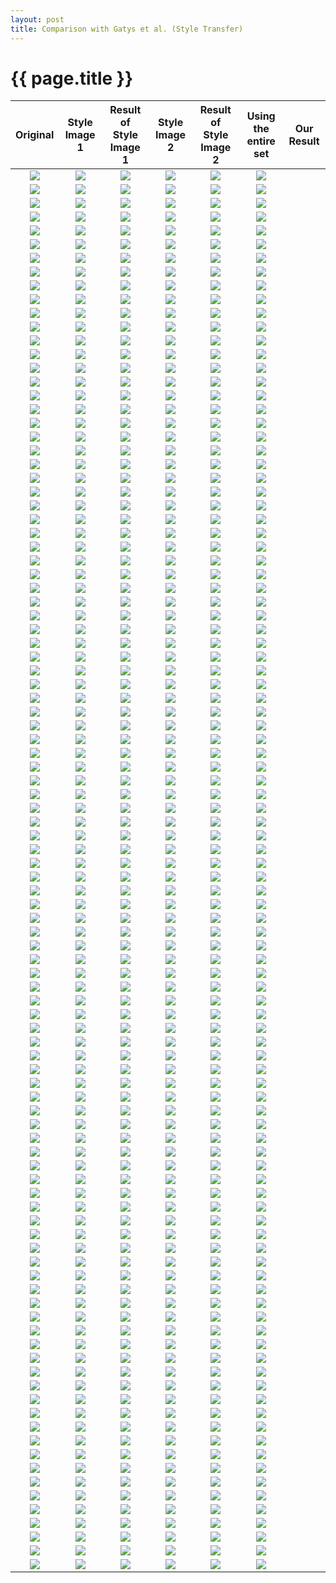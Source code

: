 ```yaml
---
layout: post
title: Comparison with Gatys et al. (Style Transfer)
---
```

{{ page.title }}
================

| Original | Style Image 1 | Result of Style Image 1 | Style Image 2 | Result of Style Image 2 | Using the entire set | Our Result |
|:---:|:---------:|:----------:|:----------:|:----------:|:----------:|:----------:|
| ![]({{site.baseurl}}/images/gatys-comparison/resized/3_content.png) | ![]({{site.baseurl}}/images/gatys-comparison/resized/3_style_vangogh_0.png) | ![]({{site.baseurl}}/images/gatys-comparison/resized/3_result_vangogh_0.png) |![]({{site.baseurl}}/images/gatys-comparison/resized/3_style_vangogh_1.png) | ![]({{site.baseurl}}/images/gatys-comparison/resized/3_result_vangogh_1.png) | ![]({{site.baseurl}}/images/gatys-comparison/resized/3_result_vangogh_total.png) |
| ![]({{site.baseurl}}/images/gatys-comparison/resized/3_content.png) | ![]({{site.baseurl}}/images/gatys-comparison/resized/3_style_ukiyoe_0.png) | ![]({{site.baseurl}}/images/gatys-comparison/resized/3_result_ukiyoe_0.png) |![]({{site.baseurl}}/images/gatys-comparison/resized/3_style_ukiyoe_1.png) | ![]({{site.baseurl}}/images/gatys-comparison/resized/3_result_ukiyoe_1.png) | ![]({{site.baseurl}}/images/gatys-comparison/resized/3_result_ukiyoe_total.png) |
| ![]({{site.baseurl}}/images/gatys-comparison/resized/6_content.png) | ![]({{site.baseurl}}/images/gatys-comparison/resized/6_style_vangogh_0.png) | ![]({{site.baseurl}}/images/gatys-comparison/resized/6_result_vangogh_0.png) |![]({{site.baseurl}}/images/gatys-comparison/resized/6_style_vangogh_1.png) | ![]({{site.baseurl}}/images/gatys-comparison/resized/6_result_vangogh_1.png) | ![]({{site.baseurl}}/images/gatys-comparison/resized/6_result_vangogh_total.png) |
| ![]({{site.baseurl}}/images/gatys-comparison/resized/6_content.png) | ![]({{site.baseurl}}/images/gatys-comparison/resized/6_style_ukiyoe_0.png) | ![]({{site.baseurl}}/images/gatys-comparison/resized/6_result_ukiyoe_0.png) |![]({{site.baseurl}}/images/gatys-comparison/resized/6_style_ukiyoe_1.png) | ![]({{site.baseurl}}/images/gatys-comparison/resized/6_result_ukiyoe_1.png) | ![]({{site.baseurl}}/images/gatys-comparison/resized/6_result_ukiyoe_total.png) |
| ![]({{site.baseurl}}/images/gatys-comparison/resized/7_content.png) | ![]({{site.baseurl}}/images/gatys-comparison/resized/7_style_vangogh_0.png) | ![]({{site.baseurl}}/images/gatys-comparison/resized/7_result_vangogh_0.png) |![]({{site.baseurl}}/images/gatys-comparison/resized/7_style_vangogh_1.png) | ![]({{site.baseurl}}/images/gatys-comparison/resized/7_result_vangogh_1.png) | ![]({{site.baseurl}}/images/gatys-comparison/resized/7_result_vangogh_total.png) |
| ![]({{site.baseurl}}/images/gatys-comparison/resized/7_content.png) | ![]({{site.baseurl}}/images/gatys-comparison/resized/7_style_ukiyoe_0.png) | ![]({{site.baseurl}}/images/gatys-comparison/resized/7_result_ukiyoe_0.png) |![]({{site.baseurl}}/images/gatys-comparison/resized/7_style_ukiyoe_1.png) | ![]({{site.baseurl}}/images/gatys-comparison/resized/7_result_ukiyoe_1.png) | ![]({{site.baseurl}}/images/gatys-comparison/resized/7_result_ukiyoe_total.png) |
| ![]({{site.baseurl}}/images/gatys-comparison/resized/11_content.png) | ![]({{site.baseurl}}/images/gatys-comparison/resized/11_style_vangogh_0.png) | ![]({{site.baseurl}}/images/gatys-comparison/resized/11_result_vangogh_0.png) |![]({{site.baseurl}}/images/gatys-comparison/resized/11_style_vangogh_1.png) | ![]({{site.baseurl}}/images/gatys-comparison/resized/11_result_vangogh_1.png) | ![]({{site.baseurl}}/images/gatys-comparison/resized/11_result_vangogh_total.png) |
| ![]({{site.baseurl}}/images/gatys-comparison/resized/11_content.png) | ![]({{site.baseurl}}/images/gatys-comparison/resized/11_style_ukiyoe_0.png) | ![]({{site.baseurl}}/images/gatys-comparison/resized/11_result_ukiyoe_0.png) |![]({{site.baseurl}}/images/gatys-comparison/resized/11_style_ukiyoe_1.png) | ![]({{site.baseurl}}/images/gatys-comparison/resized/11_result_ukiyoe_1.png) | ![]({{site.baseurl}}/images/gatys-comparison/resized/11_result_ukiyoe_total.png) |
| ![]({{site.baseurl}}/images/gatys-comparison/resized/17_content.png) | ![]({{site.baseurl}}/images/gatys-comparison/resized/17_style_vangogh_0.png) | ![]({{site.baseurl}}/images/gatys-comparison/resized/17_result_vangogh_0.png) |![]({{site.baseurl}}/images/gatys-comparison/resized/17_style_vangogh_1.png) | ![]({{site.baseurl}}/images/gatys-comparison/resized/17_result_vangogh_1.png) | ![]({{site.baseurl}}/images/gatys-comparison/resized/17_result_vangogh_total.png) |
| ![]({{site.baseurl}}/images/gatys-comparison/resized/17_content.png) | ![]({{site.baseurl}}/images/gatys-comparison/resized/17_style_ukiyoe_0.png) | ![]({{site.baseurl}}/images/gatys-comparison/resized/17_result_ukiyoe_0.png) |![]({{site.baseurl}}/images/gatys-comparison/resized/17_style_ukiyoe_1.png) | ![]({{site.baseurl}}/images/gatys-comparison/resized/17_result_ukiyoe_1.png) | ![]({{site.baseurl}}/images/gatys-comparison/resized/17_result_ukiyoe_total.png) |
| ![]({{site.baseurl}}/images/gatys-comparison/resized/18_content.png) | ![]({{site.baseurl}}/images/gatys-comparison/resized/18_style_vangogh_0.png) | ![]({{site.baseurl}}/images/gatys-comparison/resized/18_result_vangogh_0.png) |![]({{site.baseurl}}/images/gatys-comparison/resized/18_style_vangogh_1.png) | ![]({{site.baseurl}}/images/gatys-comparison/resized/18_result_vangogh_1.png) | ![]({{site.baseurl}}/images/gatys-comparison/resized/18_result_vangogh_total.png) |
| ![]({{site.baseurl}}/images/gatys-comparison/resized/18_content.png) | ![]({{site.baseurl}}/images/gatys-comparison/resized/18_style_ukiyoe_0.png) | ![]({{site.baseurl}}/images/gatys-comparison/resized/18_result_ukiyoe_0.png) |![]({{site.baseurl}}/images/gatys-comparison/resized/18_style_ukiyoe_1.png) | ![]({{site.baseurl}}/images/gatys-comparison/resized/18_result_ukiyoe_1.png) | ![]({{site.baseurl}}/images/gatys-comparison/resized/18_result_ukiyoe_total.png) |
| ![]({{site.baseurl}}/images/gatys-comparison/resized/33_content.png) | ![]({{site.baseurl}}/images/gatys-comparison/resized/33_style_vangogh_0.png) | ![]({{site.baseurl}}/images/gatys-comparison/resized/33_result_vangogh_0.png) |![]({{site.baseurl}}/images/gatys-comparison/resized/33_style_vangogh_1.png) | ![]({{site.baseurl}}/images/gatys-comparison/resized/33_result_vangogh_1.png) | ![]({{site.baseurl}}/images/gatys-comparison/resized/33_result_vangogh_total.png) |
| ![]({{site.baseurl}}/images/gatys-comparison/resized/33_content.png) | ![]({{site.baseurl}}/images/gatys-comparison/resized/33_style_ukiyoe_0.png) | ![]({{site.baseurl}}/images/gatys-comparison/resized/33_result_ukiyoe_0.png) |![]({{site.baseurl}}/images/gatys-comparison/resized/33_style_ukiyoe_1.png) | ![]({{site.baseurl}}/images/gatys-comparison/resized/33_result_ukiyoe_1.png) | ![]({{site.baseurl}}/images/gatys-comparison/resized/33_result_ukiyoe_total.png) |
| ![]({{site.baseurl}}/images/gatys-comparison/resized/39_content.png) | ![]({{site.baseurl}}/images/gatys-comparison/resized/39_style_vangogh_0.png) | ![]({{site.baseurl}}/images/gatys-comparison/resized/39_result_vangogh_0.png) |![]({{site.baseurl}}/images/gatys-comparison/resized/39_style_vangogh_1.png) | ![]({{site.baseurl}}/images/gatys-comparison/resized/39_result_vangogh_1.png) | ![]({{site.baseurl}}/images/gatys-comparison/resized/39_result_vangogh_total.png) |
| ![]({{site.baseurl}}/images/gatys-comparison/resized/39_content.png) | ![]({{site.baseurl}}/images/gatys-comparison/resized/39_style_ukiyoe_0.png) | ![]({{site.baseurl}}/images/gatys-comparison/resized/39_result_ukiyoe_0.png) |![]({{site.baseurl}}/images/gatys-comparison/resized/39_style_ukiyoe_1.png) | ![]({{site.baseurl}}/images/gatys-comparison/resized/39_result_ukiyoe_1.png) | ![]({{site.baseurl}}/images/gatys-comparison/resized/39_result_ukiyoe_total.png) |
| ![]({{site.baseurl}}/images/gatys-comparison/resized/44_content.png) | ![]({{site.baseurl}}/images/gatys-comparison/resized/44_style_vangogh_0.png) | ![]({{site.baseurl}}/images/gatys-comparison/resized/44_result_vangogh_0.png) |![]({{site.baseurl}}/images/gatys-comparison/resized/44_style_vangogh_1.png) | ![]({{site.baseurl}}/images/gatys-comparison/resized/44_result_vangogh_1.png) | ![]({{site.baseurl}}/images/gatys-comparison/resized/44_result_vangogh_total.png) |
| ![]({{site.baseurl}}/images/gatys-comparison/resized/44_content.png) | ![]({{site.baseurl}}/images/gatys-comparison/resized/44_style_ukiyoe_0.png) | ![]({{site.baseurl}}/images/gatys-comparison/resized/44_result_ukiyoe_0.png) |![]({{site.baseurl}}/images/gatys-comparison/resized/44_style_ukiyoe_1.png) | ![]({{site.baseurl}}/images/gatys-comparison/resized/44_result_ukiyoe_1.png) | ![]({{site.baseurl}}/images/gatys-comparison/resized/44_result_ukiyoe_total.png) |
| ![]({{site.baseurl}}/images/gatys-comparison/resized/45_content.png) | ![]({{site.baseurl}}/images/gatys-comparison/resized/45_style_vangogh_0.png) | ![]({{site.baseurl}}/images/gatys-comparison/resized/45_result_vangogh_0.png) |![]({{site.baseurl}}/images/gatys-comparison/resized/45_style_vangogh_1.png) | ![]({{site.baseurl}}/images/gatys-comparison/resized/45_result_vangogh_1.png) | ![]({{site.baseurl}}/images/gatys-comparison/resized/45_result_vangogh_total.png) |
| ![]({{site.baseurl}}/images/gatys-comparison/resized/45_content.png) | ![]({{site.baseurl}}/images/gatys-comparison/resized/45_style_ukiyoe_0.png) | ![]({{site.baseurl}}/images/gatys-comparison/resized/45_result_ukiyoe_0.png) |![]({{site.baseurl}}/images/gatys-comparison/resized/45_style_ukiyoe_1.png) | ![]({{site.baseurl}}/images/gatys-comparison/resized/45_result_ukiyoe_1.png) | ![]({{site.baseurl}}/images/gatys-comparison/resized/45_result_ukiyoe_total.png) |
| ![]({{site.baseurl}}/images/gatys-comparison/resized/52_content.png) | ![]({{site.baseurl}}/images/gatys-comparison/resized/52_style_vangogh_0.png) | ![]({{site.baseurl}}/images/gatys-comparison/resized/52_result_vangogh_0.png) |![]({{site.baseurl}}/images/gatys-comparison/resized/52_style_vangogh_1.png) | ![]({{site.baseurl}}/images/gatys-comparison/resized/52_result_vangogh_1.png) | ![]({{site.baseurl}}/images/gatys-comparison/resized/52_result_vangogh_total.png) |
| ![]({{site.baseurl}}/images/gatys-comparison/resized/52_content.png) | ![]({{site.baseurl}}/images/gatys-comparison/resized/52_style_ukiyoe_0.png) | ![]({{site.baseurl}}/images/gatys-comparison/resized/52_result_ukiyoe_0.png) |![]({{site.baseurl}}/images/gatys-comparison/resized/52_style_ukiyoe_1.png) | ![]({{site.baseurl}}/images/gatys-comparison/resized/52_result_ukiyoe_1.png) | ![]({{site.baseurl}}/images/gatys-comparison/resized/52_result_ukiyoe_total.png) |
| ![]({{site.baseurl}}/images/gatys-comparison/resized/55_content.png) | ![]({{site.baseurl}}/images/gatys-comparison/resized/55_style_vangogh_0.png) | ![]({{site.baseurl}}/images/gatys-comparison/resized/55_result_vangogh_0.png) |![]({{site.baseurl}}/images/gatys-comparison/resized/55_style_vangogh_1.png) | ![]({{site.baseurl}}/images/gatys-comparison/resized/55_result_vangogh_1.png) | ![]({{site.baseurl}}/images/gatys-comparison/resized/55_result_vangogh_total.png) |
| ![]({{site.baseurl}}/images/gatys-comparison/resized/55_content.png) | ![]({{site.baseurl}}/images/gatys-comparison/resized/55_style_ukiyoe_0.png) | ![]({{site.baseurl}}/images/gatys-comparison/resized/55_result_ukiyoe_0.png) |![]({{site.baseurl}}/images/gatys-comparison/resized/55_style_ukiyoe_1.png) | ![]({{site.baseurl}}/images/gatys-comparison/resized/55_result_ukiyoe_1.png) | ![]({{site.baseurl}}/images/gatys-comparison/resized/55_result_ukiyoe_total.png) |
| ![]({{site.baseurl}}/images/gatys-comparison/resized/56_content.png) | ![]({{site.baseurl}}/images/gatys-comparison/resized/56_style_vangogh_0.png) | ![]({{site.baseurl}}/images/gatys-comparison/resized/56_result_vangogh_0.png) |![]({{site.baseurl}}/images/gatys-comparison/resized/56_style_vangogh_1.png) | ![]({{site.baseurl}}/images/gatys-comparison/resized/56_result_vangogh_1.png) | ![]({{site.baseurl}}/images/gatys-comparison/resized/56_result_vangogh_total.png) |
| ![]({{site.baseurl}}/images/gatys-comparison/resized/56_content.png) | ![]({{site.baseurl}}/images/gatys-comparison/resized/56_style_ukiyoe_0.png) | ![]({{site.baseurl}}/images/gatys-comparison/resized/56_result_ukiyoe_0.png) |![]({{site.baseurl}}/images/gatys-comparison/resized/56_style_ukiyoe_1.png) | ![]({{site.baseurl}}/images/gatys-comparison/resized/56_result_ukiyoe_1.png) | ![]({{site.baseurl}}/images/gatys-comparison/resized/56_result_ukiyoe_total.png) |
| ![]({{site.baseurl}}/images/gatys-comparison/resized/65_content.png) | ![]({{site.baseurl}}/images/gatys-comparison/resized/65_style_vangogh_0.png) | ![]({{site.baseurl}}/images/gatys-comparison/resized/65_result_vangogh_0.png) |![]({{site.baseurl}}/images/gatys-comparison/resized/65_style_vangogh_1.png) | ![]({{site.baseurl}}/images/gatys-comparison/resized/65_result_vangogh_1.png) | ![]({{site.baseurl}}/images/gatys-comparison/resized/65_result_vangogh_total.png) |
| ![]({{site.baseurl}}/images/gatys-comparison/resized/65_content.png) | ![]({{site.baseurl}}/images/gatys-comparison/resized/65_style_ukiyoe_0.png) | ![]({{site.baseurl}}/images/gatys-comparison/resized/65_result_ukiyoe_0.png) |![]({{site.baseurl}}/images/gatys-comparison/resized/65_style_ukiyoe_1.png) | ![]({{site.baseurl}}/images/gatys-comparison/resized/65_result_ukiyoe_1.png) | ![]({{site.baseurl}}/images/gatys-comparison/resized/65_result_ukiyoe_total.png) |
| ![]({{site.baseurl}}/images/gatys-comparison/resized/73_content.png) | ![]({{site.baseurl}}/images/gatys-comparison/resized/73_style_vangogh_0.png) | ![]({{site.baseurl}}/images/gatys-comparison/resized/73_result_vangogh_0.png) |![]({{site.baseurl}}/images/gatys-comparison/resized/73_style_vangogh_1.png) | ![]({{site.baseurl}}/images/gatys-comparison/resized/73_result_vangogh_1.png) | ![]({{site.baseurl}}/images/gatys-comparison/resized/73_result_vangogh_total.png) |
| ![]({{site.baseurl}}/images/gatys-comparison/resized/73_content.png) | ![]({{site.baseurl}}/images/gatys-comparison/resized/73_style_ukiyoe_0.png) | ![]({{site.baseurl}}/images/gatys-comparison/resized/73_result_ukiyoe_0.png) |![]({{site.baseurl}}/images/gatys-comparison/resized/73_style_ukiyoe_1.png) | ![]({{site.baseurl}}/images/gatys-comparison/resized/73_result_ukiyoe_1.png) | ![]({{site.baseurl}}/images/gatys-comparison/resized/73_result_ukiyoe_total.png) |
| ![]({{site.baseurl}}/images/gatys-comparison/resized/75_content.png) | ![]({{site.baseurl}}/images/gatys-comparison/resized/75_style_vangogh_0.png) | ![]({{site.baseurl}}/images/gatys-comparison/resized/75_result_vangogh_0.png) |![]({{site.baseurl}}/images/gatys-comparison/resized/75_style_vangogh_1.png) | ![]({{site.baseurl}}/images/gatys-comparison/resized/75_result_vangogh_1.png) | ![]({{site.baseurl}}/images/gatys-comparison/resized/75_result_vangogh_total.png) |
| ![]({{site.baseurl}}/images/gatys-comparison/resized/75_content.png) | ![]({{site.baseurl}}/images/gatys-comparison/resized/75_style_ukiyoe_0.png) | ![]({{site.baseurl}}/images/gatys-comparison/resized/75_result_ukiyoe_0.png) |![]({{site.baseurl}}/images/gatys-comparison/resized/75_style_ukiyoe_1.png) | ![]({{site.baseurl}}/images/gatys-comparison/resized/75_result_ukiyoe_1.png) | ![]({{site.baseurl}}/images/gatys-comparison/resized/75_result_ukiyoe_total.png) |
| ![]({{site.baseurl}}/images/gatys-comparison/resized/85_content.png) | ![]({{site.baseurl}}/images/gatys-comparison/resized/85_style_vangogh_0.png) | ![]({{site.baseurl}}/images/gatys-comparison/resized/85_result_vangogh_0.png) |![]({{site.baseurl}}/images/gatys-comparison/resized/85_style_vangogh_1.png) | ![]({{site.baseurl}}/images/gatys-comparison/resized/85_result_vangogh_1.png) | ![]({{site.baseurl}}/images/gatys-comparison/resized/85_result_vangogh_total.png) |
| ![]({{site.baseurl}}/images/gatys-comparison/resized/85_content.png) | ![]({{site.baseurl}}/images/gatys-comparison/resized/85_style_ukiyoe_0.png) | ![]({{site.baseurl}}/images/gatys-comparison/resized/85_result_ukiyoe_0.png) |![]({{site.baseurl}}/images/gatys-comparison/resized/85_style_ukiyoe_1.png) | ![]({{site.baseurl}}/images/gatys-comparison/resized/85_result_ukiyoe_1.png) | ![]({{site.baseurl}}/images/gatys-comparison/resized/85_result_ukiyoe_total.png) |
| ![]({{site.baseurl}}/images/gatys-comparison/resized/87_content.png) | ![]({{site.baseurl}}/images/gatys-comparison/resized/87_style_vangogh_0.png) | ![]({{site.baseurl}}/images/gatys-comparison/resized/87_result_vangogh_0.png) |![]({{site.baseurl}}/images/gatys-comparison/resized/87_style_vangogh_1.png) | ![]({{site.baseurl}}/images/gatys-comparison/resized/87_result_vangogh_1.png) | ![]({{site.baseurl}}/images/gatys-comparison/resized/87_result_vangogh_total.png) |
| ![]({{site.baseurl}}/images/gatys-comparison/resized/87_content.png) | ![]({{site.baseurl}}/images/gatys-comparison/resized/87_style_ukiyoe_0.png) | ![]({{site.baseurl}}/images/gatys-comparison/resized/87_result_ukiyoe_0.png) |![]({{site.baseurl}}/images/gatys-comparison/resized/87_style_ukiyoe_1.png) | ![]({{site.baseurl}}/images/gatys-comparison/resized/87_result_ukiyoe_1.png) | ![]({{site.baseurl}}/images/gatys-comparison/resized/87_result_ukiyoe_total.png) |
| ![]({{site.baseurl}}/images/gatys-comparison/resized/89_content.png) | ![]({{site.baseurl}}/images/gatys-comparison/resized/89_style_vangogh_0.png) | ![]({{site.baseurl}}/images/gatys-comparison/resized/89_result_vangogh_0.png) |![]({{site.baseurl}}/images/gatys-comparison/resized/89_style_vangogh_1.png) | ![]({{site.baseurl}}/images/gatys-comparison/resized/89_result_vangogh_1.png) | ![]({{site.baseurl}}/images/gatys-comparison/resized/89_result_vangogh_total.png) |
| ![]({{site.baseurl}}/images/gatys-comparison/resized/89_content.png) | ![]({{site.baseurl}}/images/gatys-comparison/resized/89_style_ukiyoe_0.png) | ![]({{site.baseurl}}/images/gatys-comparison/resized/89_result_ukiyoe_0.png) |![]({{site.baseurl}}/images/gatys-comparison/resized/89_style_ukiyoe_1.png) | ![]({{site.baseurl}}/images/gatys-comparison/resized/89_result_ukiyoe_1.png) | ![]({{site.baseurl}}/images/gatys-comparison/resized/89_result_ukiyoe_total.png) |
| ![]({{site.baseurl}}/images/gatys-comparison/resized/96_content.png) | ![]({{site.baseurl}}/images/gatys-comparison/resized/96_style_vangogh_0.png) | ![]({{site.baseurl}}/images/gatys-comparison/resized/96_result_vangogh_0.png) |![]({{site.baseurl}}/images/gatys-comparison/resized/96_style_vangogh_1.png) | ![]({{site.baseurl}}/images/gatys-comparison/resized/96_result_vangogh_1.png) | ![]({{site.baseurl}}/images/gatys-comparison/resized/96_result_vangogh_total.png) |
| ![]({{site.baseurl}}/images/gatys-comparison/resized/96_content.png) | ![]({{site.baseurl}}/images/gatys-comparison/resized/96_style_ukiyoe_0.png) | ![]({{site.baseurl}}/images/gatys-comparison/resized/96_result_ukiyoe_0.png) |![]({{site.baseurl}}/images/gatys-comparison/resized/96_style_ukiyoe_1.png) | ![]({{site.baseurl}}/images/gatys-comparison/resized/96_result_ukiyoe_1.png) | ![]({{site.baseurl}}/images/gatys-comparison/resized/96_result_ukiyoe_total.png) |
| ![]({{site.baseurl}}/images/gatys-comparison/resized/98_content.png) | ![]({{site.baseurl}}/images/gatys-comparison/resized/98_style_vangogh_0.png) | ![]({{site.baseurl}}/images/gatys-comparison/resized/98_result_vangogh_0.png) |![]({{site.baseurl}}/images/gatys-comparison/resized/98_style_vangogh_1.png) | ![]({{site.baseurl}}/images/gatys-comparison/resized/98_result_vangogh_1.png) | ![]({{site.baseurl}}/images/gatys-comparison/resized/98_result_vangogh_total.png) |
| ![]({{site.baseurl}}/images/gatys-comparison/resized/98_content.png) | ![]({{site.baseurl}}/images/gatys-comparison/resized/98_style_ukiyoe_0.png) | ![]({{site.baseurl}}/images/gatys-comparison/resized/98_result_ukiyoe_0.png) |![]({{site.baseurl}}/images/gatys-comparison/resized/98_style_ukiyoe_1.png) | ![]({{site.baseurl}}/images/gatys-comparison/resized/98_result_ukiyoe_1.png) | ![]({{site.baseurl}}/images/gatys-comparison/resized/98_result_ukiyoe_total.png) |
| ![]({{site.baseurl}}/images/gatys-comparison/resized/110_content.png) | ![]({{site.baseurl}}/images/gatys-comparison/resized/110_style_vangogh_0.png) | ![]({{site.baseurl}}/images/gatys-comparison/resized/110_result_vangogh_0.png) |![]({{site.baseurl}}/images/gatys-comparison/resized/110_style_vangogh_1.png) | ![]({{site.baseurl}}/images/gatys-comparison/resized/110_result_vangogh_1.png) | ![]({{site.baseurl}}/images/gatys-comparison/resized/110_result_vangogh_total.png) |
| ![]({{site.baseurl}}/images/gatys-comparison/resized/110_content.png) | ![]({{site.baseurl}}/images/gatys-comparison/resized/110_style_ukiyoe_0.png) | ![]({{site.baseurl}}/images/gatys-comparison/resized/110_result_ukiyoe_0.png) |![]({{site.baseurl}}/images/gatys-comparison/resized/110_style_ukiyoe_1.png) | ![]({{site.baseurl}}/images/gatys-comparison/resized/110_result_ukiyoe_1.png) | ![]({{site.baseurl}}/images/gatys-comparison/resized/110_result_ukiyoe_total.png) |
| ![]({{site.baseurl}}/images/gatys-comparison/resized/112_content.png) | ![]({{site.baseurl}}/images/gatys-comparison/resized/112_style_vangogh_0.png) | ![]({{site.baseurl}}/images/gatys-comparison/resized/112_result_vangogh_0.png) |![]({{site.baseurl}}/images/gatys-comparison/resized/112_style_vangogh_1.png) | ![]({{site.baseurl}}/images/gatys-comparison/resized/112_result_vangogh_1.png) | ![]({{site.baseurl}}/images/gatys-comparison/resized/112_result_vangogh_total.png) |
| ![]({{site.baseurl}}/images/gatys-comparison/resized/112_content.png) | ![]({{site.baseurl}}/images/gatys-comparison/resized/112_style_ukiyoe_0.png) | ![]({{site.baseurl}}/images/gatys-comparison/resized/112_result_ukiyoe_0.png) |![]({{site.baseurl}}/images/gatys-comparison/resized/112_style_ukiyoe_1.png) | ![]({{site.baseurl}}/images/gatys-comparison/resized/112_result_ukiyoe_1.png) | ![]({{site.baseurl}}/images/gatys-comparison/resized/112_result_ukiyoe_total.png) |
| ![]({{site.baseurl}}/images/gatys-comparison/resized/116_content.png) | ![]({{site.baseurl}}/images/gatys-comparison/resized/116_style_vangogh_0.png) | ![]({{site.baseurl}}/images/gatys-comparison/resized/116_result_vangogh_0.png) |![]({{site.baseurl}}/images/gatys-comparison/resized/116_style_vangogh_1.png) | ![]({{site.baseurl}}/images/gatys-comparison/resized/116_result_vangogh_1.png) | ![]({{site.baseurl}}/images/gatys-comparison/resized/116_result_vangogh_total.png) |
| ![]({{site.baseurl}}/images/gatys-comparison/resized/116_content.png) | ![]({{site.baseurl}}/images/gatys-comparison/resized/116_style_ukiyoe_0.png) | ![]({{site.baseurl}}/images/gatys-comparison/resized/116_result_ukiyoe_0.png) |![]({{site.baseurl}}/images/gatys-comparison/resized/116_style_ukiyoe_1.png) | ![]({{site.baseurl}}/images/gatys-comparison/resized/116_result_ukiyoe_1.png) | ![]({{site.baseurl}}/images/gatys-comparison/resized/116_result_ukiyoe_total.png) |
| ![]({{site.baseurl}}/images/gatys-comparison/resized/117_content.png) | ![]({{site.baseurl}}/images/gatys-comparison/resized/117_style_vangogh_0.png) | ![]({{site.baseurl}}/images/gatys-comparison/resized/117_result_vangogh_0.png) |![]({{site.baseurl}}/images/gatys-comparison/resized/117_style_vangogh_1.png) | ![]({{site.baseurl}}/images/gatys-comparison/resized/117_result_vangogh_1.png) | ![]({{site.baseurl}}/images/gatys-comparison/resized/117_result_vangogh_total.png) |
| ![]({{site.baseurl}}/images/gatys-comparison/resized/117_content.png) | ![]({{site.baseurl}}/images/gatys-comparison/resized/117_style_ukiyoe_0.png) | ![]({{site.baseurl}}/images/gatys-comparison/resized/117_result_ukiyoe_0.png) |![]({{site.baseurl}}/images/gatys-comparison/resized/117_style_ukiyoe_1.png) | ![]({{site.baseurl}}/images/gatys-comparison/resized/117_result_ukiyoe_1.png) | ![]({{site.baseurl}}/images/gatys-comparison/resized/117_result_ukiyoe_total.png) |
| ![]({{site.baseurl}}/images/gatys-comparison/resized/119_content.png) | ![]({{site.baseurl}}/images/gatys-comparison/resized/119_style_vangogh_0.png) | ![]({{site.baseurl}}/images/gatys-comparison/resized/119_result_vangogh_0.png) |![]({{site.baseurl}}/images/gatys-comparison/resized/119_style_vangogh_1.png) | ![]({{site.baseurl}}/images/gatys-comparison/resized/119_result_vangogh_1.png) | ![]({{site.baseurl}}/images/gatys-comparison/resized/119_result_vangogh_total.png) |
| ![]({{site.baseurl}}/images/gatys-comparison/resized/119_content.png) | ![]({{site.baseurl}}/images/gatys-comparison/resized/119_style_ukiyoe_0.png) | ![]({{site.baseurl}}/images/gatys-comparison/resized/119_result_ukiyoe_0.png) |![]({{site.baseurl}}/images/gatys-comparison/resized/119_style_ukiyoe_1.png) | ![]({{site.baseurl}}/images/gatys-comparison/resized/119_result_ukiyoe_1.png) | ![]({{site.baseurl}}/images/gatys-comparison/resized/119_result_ukiyoe_total.png) |
| ![]({{site.baseurl}}/images/gatys-comparison/resized/121_content.png) | ![]({{site.baseurl}}/images/gatys-comparison/resized/121_style_vangogh_0.png) | ![]({{site.baseurl}}/images/gatys-comparison/resized/121_result_vangogh_0.png) |![]({{site.baseurl}}/images/gatys-comparison/resized/121_style_vangogh_1.png) | ![]({{site.baseurl}}/images/gatys-comparison/resized/121_result_vangogh_1.png) | ![]({{site.baseurl}}/images/gatys-comparison/resized/121_result_vangogh_total.png) |
| ![]({{site.baseurl}}/images/gatys-comparison/resized/121_content.png) | ![]({{site.baseurl}}/images/gatys-comparison/resized/121_style_ukiyoe_0.png) | ![]({{site.baseurl}}/images/gatys-comparison/resized/121_result_ukiyoe_0.png) |![]({{site.baseurl}}/images/gatys-comparison/resized/121_style_ukiyoe_1.png) | ![]({{site.baseurl}}/images/gatys-comparison/resized/121_result_ukiyoe_1.png) | ![]({{site.baseurl}}/images/gatys-comparison/resized/121_result_ukiyoe_total.png) |
| ![]({{site.baseurl}}/images/gatys-comparison/resized/131_content.png) | ![]({{site.baseurl}}/images/gatys-comparison/resized/131_style_vangogh_0.png) | ![]({{site.baseurl}}/images/gatys-comparison/resized/131_result_vangogh_0.png) |![]({{site.baseurl}}/images/gatys-comparison/resized/131_style_vangogh_1.png) | ![]({{site.baseurl}}/images/gatys-comparison/resized/131_result_vangogh_1.png) | ![]({{site.baseurl}}/images/gatys-comparison/resized/131_result_vangogh_total.png) |
| ![]({{site.baseurl}}/images/gatys-comparison/resized/131_content.png) | ![]({{site.baseurl}}/images/gatys-comparison/resized/131_style_ukiyoe_0.png) | ![]({{site.baseurl}}/images/gatys-comparison/resized/131_result_ukiyoe_0.png) |![]({{site.baseurl}}/images/gatys-comparison/resized/131_style_ukiyoe_1.png) | ![]({{site.baseurl}}/images/gatys-comparison/resized/131_result_ukiyoe_1.png) | ![]({{site.baseurl}}/images/gatys-comparison/resized/131_result_ukiyoe_total.png) |
| ![]({{site.baseurl}}/images/gatys-comparison/resized/134_content.png) | ![]({{site.baseurl}}/images/gatys-comparison/resized/134_style_vangogh_0.png) | ![]({{site.baseurl}}/images/gatys-comparison/resized/134_result_vangogh_0.png) |![]({{site.baseurl}}/images/gatys-comparison/resized/134_style_vangogh_1.png) | ![]({{site.baseurl}}/images/gatys-comparison/resized/134_result_vangogh_1.png) | ![]({{site.baseurl}}/images/gatys-comparison/resized/134_result_vangogh_total.png) |
| ![]({{site.baseurl}}/images/gatys-comparison/resized/134_content.png) | ![]({{site.baseurl}}/images/gatys-comparison/resized/134_style_ukiyoe_0.png) | ![]({{site.baseurl}}/images/gatys-comparison/resized/134_result_ukiyoe_0.png) |![]({{site.baseurl}}/images/gatys-comparison/resized/134_style_ukiyoe_1.png) | ![]({{site.baseurl}}/images/gatys-comparison/resized/134_result_ukiyoe_1.png) | ![]({{site.baseurl}}/images/gatys-comparison/resized/134_result_ukiyoe_total.png) |
| ![]({{site.baseurl}}/images/gatys-comparison/resized/136_content.png) | ![]({{site.baseurl}}/images/gatys-comparison/resized/136_style_vangogh_0.png) | ![]({{site.baseurl}}/images/gatys-comparison/resized/136_result_vangogh_0.png) |![]({{site.baseurl}}/images/gatys-comparison/resized/136_style_vangogh_1.png) | ![]({{site.baseurl}}/images/gatys-comparison/resized/136_result_vangogh_1.png) | ![]({{site.baseurl}}/images/gatys-comparison/resized/136_result_vangogh_total.png) |
| ![]({{site.baseurl}}/images/gatys-comparison/resized/136_content.png) | ![]({{site.baseurl}}/images/gatys-comparison/resized/136_style_ukiyoe_0.png) | ![]({{site.baseurl}}/images/gatys-comparison/resized/136_result_ukiyoe_0.png) |![]({{site.baseurl}}/images/gatys-comparison/resized/136_style_ukiyoe_1.png) | ![]({{site.baseurl}}/images/gatys-comparison/resized/136_result_ukiyoe_1.png) | ![]({{site.baseurl}}/images/gatys-comparison/resized/136_result_ukiyoe_total.png) |
| ![]({{site.baseurl}}/images/gatys-comparison/resized/143_content.png) | ![]({{site.baseurl}}/images/gatys-comparison/resized/143_style_vangogh_0.png) | ![]({{site.baseurl}}/images/gatys-comparison/resized/143_result_vangogh_0.png) |![]({{site.baseurl}}/images/gatys-comparison/resized/143_style_vangogh_1.png) | ![]({{site.baseurl}}/images/gatys-comparison/resized/143_result_vangogh_1.png) | ![]({{site.baseurl}}/images/gatys-comparison/resized/143_result_vangogh_total.png) |
| ![]({{site.baseurl}}/images/gatys-comparison/resized/143_content.png) | ![]({{site.baseurl}}/images/gatys-comparison/resized/143_style_ukiyoe_0.png) | ![]({{site.baseurl}}/images/gatys-comparison/resized/143_result_ukiyoe_0.png) |![]({{site.baseurl}}/images/gatys-comparison/resized/143_style_ukiyoe_1.png) | ![]({{site.baseurl}}/images/gatys-comparison/resized/143_result_ukiyoe_1.png) | ![]({{site.baseurl}}/images/gatys-comparison/resized/143_result_ukiyoe_total.png) |
| ![]({{site.baseurl}}/images/gatys-comparison/resized/146_content.png) | ![]({{site.baseurl}}/images/gatys-comparison/resized/146_style_vangogh_0.png) | ![]({{site.baseurl}}/images/gatys-comparison/resized/146_result_vangogh_0.png) |![]({{site.baseurl}}/images/gatys-comparison/resized/146_style_vangogh_1.png) | ![]({{site.baseurl}}/images/gatys-comparison/resized/146_result_vangogh_1.png) | ![]({{site.baseurl}}/images/gatys-comparison/resized/146_result_vangogh_total.png) |
| ![]({{site.baseurl}}/images/gatys-comparison/resized/146_content.png) | ![]({{site.baseurl}}/images/gatys-comparison/resized/146_style_ukiyoe_0.png) | ![]({{site.baseurl}}/images/gatys-comparison/resized/146_result_ukiyoe_0.png) |![]({{site.baseurl}}/images/gatys-comparison/resized/146_style_ukiyoe_1.png) | ![]({{site.baseurl}}/images/gatys-comparison/resized/146_result_ukiyoe_1.png) | ![]({{site.baseurl}}/images/gatys-comparison/resized/146_result_ukiyoe_total.png) |
| ![]({{site.baseurl}}/images/gatys-comparison/resized/150_content.png) | ![]({{site.baseurl}}/images/gatys-comparison/resized/150_style_vangogh_0.png) | ![]({{site.baseurl}}/images/gatys-comparison/resized/150_result_vangogh_0.png) |![]({{site.baseurl}}/images/gatys-comparison/resized/150_style_vangogh_1.png) | ![]({{site.baseurl}}/images/gatys-comparison/resized/150_result_vangogh_1.png) | ![]({{site.baseurl}}/images/gatys-comparison/resized/150_result_vangogh_total.png) |
| ![]({{site.baseurl}}/images/gatys-comparison/resized/150_content.png) | ![]({{site.baseurl}}/images/gatys-comparison/resized/150_style_ukiyoe_0.png) | ![]({{site.baseurl}}/images/gatys-comparison/resized/150_result_ukiyoe_0.png) |![]({{site.baseurl}}/images/gatys-comparison/resized/150_style_ukiyoe_1.png) | ![]({{site.baseurl}}/images/gatys-comparison/resized/150_result_ukiyoe_1.png) | ![]({{site.baseurl}}/images/gatys-comparison/resized/150_result_ukiyoe_total.png) |
| ![]({{site.baseurl}}/images/gatys-comparison/resized/151_content.png) | ![]({{site.baseurl}}/images/gatys-comparison/resized/151_style_vangogh_0.png) | ![]({{site.baseurl}}/images/gatys-comparison/resized/151_result_vangogh_0.png) |![]({{site.baseurl}}/images/gatys-comparison/resized/151_style_vangogh_1.png) | ![]({{site.baseurl}}/images/gatys-comparison/resized/151_result_vangogh_1.png) | ![]({{site.baseurl}}/images/gatys-comparison/resized/151_result_vangogh_total.png) |
| ![]({{site.baseurl}}/images/gatys-comparison/resized/151_content.png) | ![]({{site.baseurl}}/images/gatys-comparison/resized/151_style_ukiyoe_0.png) | ![]({{site.baseurl}}/images/gatys-comparison/resized/151_result_ukiyoe_0.png) |![]({{site.baseurl}}/images/gatys-comparison/resized/151_style_ukiyoe_1.png) | ![]({{site.baseurl}}/images/gatys-comparison/resized/151_result_ukiyoe_1.png) | ![]({{site.baseurl}}/images/gatys-comparison/resized/151_result_ukiyoe_total.png) |
| ![]({{site.baseurl}}/images/gatys-comparison/resized/152_content.png) | ![]({{site.baseurl}}/images/gatys-comparison/resized/152_style_vangogh_0.png) | ![]({{site.baseurl}}/images/gatys-comparison/resized/152_result_vangogh_0.png) |![]({{site.baseurl}}/images/gatys-comparison/resized/152_style_vangogh_1.png) | ![]({{site.baseurl}}/images/gatys-comparison/resized/152_result_vangogh_1.png) | ![]({{site.baseurl}}/images/gatys-comparison/resized/152_result_vangogh_total.png) |
| ![]({{site.baseurl}}/images/gatys-comparison/resized/152_content.png) | ![]({{site.baseurl}}/images/gatys-comparison/resized/152_style_ukiyoe_0.png) | ![]({{site.baseurl}}/images/gatys-comparison/resized/152_result_ukiyoe_0.png) |![]({{site.baseurl}}/images/gatys-comparison/resized/152_style_ukiyoe_1.png) | ![]({{site.baseurl}}/images/gatys-comparison/resized/152_result_ukiyoe_1.png) | ![]({{site.baseurl}}/images/gatys-comparison/resized/152_result_ukiyoe_total.png) |
| ![]({{site.baseurl}}/images/gatys-comparison/resized/160_content.png) | ![]({{site.baseurl}}/images/gatys-comparison/resized/160_style_vangogh_0.png) | ![]({{site.baseurl}}/images/gatys-comparison/resized/160_result_vangogh_0.png) |![]({{site.baseurl}}/images/gatys-comparison/resized/160_style_vangogh_1.png) | ![]({{site.baseurl}}/images/gatys-comparison/resized/160_result_vangogh_1.png) | ![]({{site.baseurl}}/images/gatys-comparison/resized/160_result_vangogh_total.png) |
| ![]({{site.baseurl}}/images/gatys-comparison/resized/160_content.png) | ![]({{site.baseurl}}/images/gatys-comparison/resized/160_style_ukiyoe_0.png) | ![]({{site.baseurl}}/images/gatys-comparison/resized/160_result_ukiyoe_0.png) |![]({{site.baseurl}}/images/gatys-comparison/resized/160_style_ukiyoe_1.png) | ![]({{site.baseurl}}/images/gatys-comparison/resized/160_result_ukiyoe_1.png) | ![]({{site.baseurl}}/images/gatys-comparison/resized/160_result_ukiyoe_total.png) |
| ![]({{site.baseurl}}/images/gatys-comparison/resized/164_content.png) | ![]({{site.baseurl}}/images/gatys-comparison/resized/164_style_vangogh_0.png) | ![]({{site.baseurl}}/images/gatys-comparison/resized/164_result_vangogh_0.png) |![]({{site.baseurl}}/images/gatys-comparison/resized/164_style_vangogh_1.png) | ![]({{site.baseurl}}/images/gatys-comparison/resized/164_result_vangogh_1.png) | ![]({{site.baseurl}}/images/gatys-comparison/resized/164_result_vangogh_total.png) |
| ![]({{site.baseurl}}/images/gatys-comparison/resized/164_content.png) | ![]({{site.baseurl}}/images/gatys-comparison/resized/164_style_ukiyoe_0.png) | ![]({{site.baseurl}}/images/gatys-comparison/resized/164_result_ukiyoe_0.png) |![]({{site.baseurl}}/images/gatys-comparison/resized/164_style_ukiyoe_1.png) | ![]({{site.baseurl}}/images/gatys-comparison/resized/164_result_ukiyoe_1.png) | ![]({{site.baseurl}}/images/gatys-comparison/resized/164_result_ukiyoe_total.png) |
| ![]({{site.baseurl}}/images/gatys-comparison/resized/168_content.png) | ![]({{site.baseurl}}/images/gatys-comparison/resized/168_style_vangogh_0.png) | ![]({{site.baseurl}}/images/gatys-comparison/resized/168_result_vangogh_0.png) |![]({{site.baseurl}}/images/gatys-comparison/resized/168_style_vangogh_1.png) | ![]({{site.baseurl}}/images/gatys-comparison/resized/168_result_vangogh_1.png) | ![]({{site.baseurl}}/images/gatys-comparison/resized/168_result_vangogh_total.png) |
| ![]({{site.baseurl}}/images/gatys-comparison/resized/168_content.png) | ![]({{site.baseurl}}/images/gatys-comparison/resized/168_style_ukiyoe_0.png) | ![]({{site.baseurl}}/images/gatys-comparison/resized/168_result_ukiyoe_0.png) |![]({{site.baseurl}}/images/gatys-comparison/resized/168_style_ukiyoe_1.png) | ![]({{site.baseurl}}/images/gatys-comparison/resized/168_result_ukiyoe_1.png) | ![]({{site.baseurl}}/images/gatys-comparison/resized/168_result_ukiyoe_total.png) |
| ![]({{site.baseurl}}/images/gatys-comparison/resized/170_content.png) | ![]({{site.baseurl}}/images/gatys-comparison/resized/170_style_vangogh_0.png) | ![]({{site.baseurl}}/images/gatys-comparison/resized/170_result_vangogh_0.png) |![]({{site.baseurl}}/images/gatys-comparison/resized/170_style_vangogh_1.png) | ![]({{site.baseurl}}/images/gatys-comparison/resized/170_result_vangogh_1.png) | ![]({{site.baseurl}}/images/gatys-comparison/resized/170_result_vangogh_total.png) |
| ![]({{site.baseurl}}/images/gatys-comparison/resized/170_content.png) | ![]({{site.baseurl}}/images/gatys-comparison/resized/170_style_ukiyoe_0.png) | ![]({{site.baseurl}}/images/gatys-comparison/resized/170_result_ukiyoe_0.png) |![]({{site.baseurl}}/images/gatys-comparison/resized/170_style_ukiyoe_1.png) | ![]({{site.baseurl}}/images/gatys-comparison/resized/170_result_ukiyoe_1.png) | ![]({{site.baseurl}}/images/gatys-comparison/resized/170_result_ukiyoe_total.png) |
| ![]({{site.baseurl}}/images/gatys-comparison/resized/171_content.png) | ![]({{site.baseurl}}/images/gatys-comparison/resized/171_style_vangogh_0.png) | ![]({{site.baseurl}}/images/gatys-comparison/resized/171_result_vangogh_0.png) |![]({{site.baseurl}}/images/gatys-comparison/resized/171_style_vangogh_1.png) | ![]({{site.baseurl}}/images/gatys-comparison/resized/171_result_vangogh_1.png) | ![]({{site.baseurl}}/images/gatys-comparison/resized/171_result_vangogh_total.png) |
| ![]({{site.baseurl}}/images/gatys-comparison/resized/171_content.png) | ![]({{site.baseurl}}/images/gatys-comparison/resized/171_style_ukiyoe_0.png) | ![]({{site.baseurl}}/images/gatys-comparison/resized/171_result_ukiyoe_0.png) |![]({{site.baseurl}}/images/gatys-comparison/resized/171_style_ukiyoe_1.png) | ![]({{site.baseurl}}/images/gatys-comparison/resized/171_result_ukiyoe_1.png) | ![]({{site.baseurl}}/images/gatys-comparison/resized/171_result_ukiyoe_total.png) |
| ![]({{site.baseurl}}/images/gatys-comparison/resized/178_content.png) | ![]({{site.baseurl}}/images/gatys-comparison/resized/178_style_vangogh_0.png) | ![]({{site.baseurl}}/images/gatys-comparison/resized/178_result_vangogh_0.png) |![]({{site.baseurl}}/images/gatys-comparison/resized/178_style_vangogh_1.png) | ![]({{site.baseurl}}/images/gatys-comparison/resized/178_result_vangogh_1.png) | ![]({{site.baseurl}}/images/gatys-comparison/resized/178_result_vangogh_total.png) |
| ![]({{site.baseurl}}/images/gatys-comparison/resized/178_content.png) | ![]({{site.baseurl}}/images/gatys-comparison/resized/178_style_ukiyoe_0.png) | ![]({{site.baseurl}}/images/gatys-comparison/resized/178_result_ukiyoe_0.png) |![]({{site.baseurl}}/images/gatys-comparison/resized/178_style_ukiyoe_1.png) | ![]({{site.baseurl}}/images/gatys-comparison/resized/178_result_ukiyoe_1.png) | ![]({{site.baseurl}}/images/gatys-comparison/resized/178_result_ukiyoe_total.png) |
| ![]({{site.baseurl}}/images/gatys-comparison/resized/183_content.png) | ![]({{site.baseurl}}/images/gatys-comparison/resized/183_style_vangogh_0.png) | ![]({{site.baseurl}}/images/gatys-comparison/resized/183_result_vangogh_0.png) |![]({{site.baseurl}}/images/gatys-comparison/resized/183_style_vangogh_1.png) | ![]({{site.baseurl}}/images/gatys-comparison/resized/183_result_vangogh_1.png) | ![]({{site.baseurl}}/images/gatys-comparison/resized/183_result_vangogh_total.png) |
| ![]({{site.baseurl}}/images/gatys-comparison/resized/183_content.png) | ![]({{site.baseurl}}/images/gatys-comparison/resized/183_style_ukiyoe_0.png) | ![]({{site.baseurl}}/images/gatys-comparison/resized/183_result_ukiyoe_0.png) |![]({{site.baseurl}}/images/gatys-comparison/resized/183_style_ukiyoe_1.png) | ![]({{site.baseurl}}/images/gatys-comparison/resized/183_result_ukiyoe_1.png) | ![]({{site.baseurl}}/images/gatys-comparison/resized/183_result_ukiyoe_total.png) |
| ![]({{site.baseurl}}/images/gatys-comparison/resized/185_content.png) | ![]({{site.baseurl}}/images/gatys-comparison/resized/185_style_vangogh_0.png) | ![]({{site.baseurl}}/images/gatys-comparison/resized/185_result_vangogh_0.png) |![]({{site.baseurl}}/images/gatys-comparison/resized/185_style_vangogh_1.png) | ![]({{site.baseurl}}/images/gatys-comparison/resized/185_result_vangogh_1.png) | ![]({{site.baseurl}}/images/gatys-comparison/resized/185_result_vangogh_total.png) |
| ![]({{site.baseurl}}/images/gatys-comparison/resized/185_content.png) | ![]({{site.baseurl}}/images/gatys-comparison/resized/185_style_ukiyoe_0.png) | ![]({{site.baseurl}}/images/gatys-comparison/resized/185_result_ukiyoe_0.png) |![]({{site.baseurl}}/images/gatys-comparison/resized/185_style_ukiyoe_1.png) | ![]({{site.baseurl}}/images/gatys-comparison/resized/185_result_ukiyoe_1.png) | ![]({{site.baseurl}}/images/gatys-comparison/resized/185_result_ukiyoe_total.png) |
| ![]({{site.baseurl}}/images/gatys-comparison/resized/189_content.png) | ![]({{site.baseurl}}/images/gatys-comparison/resized/189_style_vangogh_0.png) | ![]({{site.baseurl}}/images/gatys-comparison/resized/189_result_vangogh_0.png) |![]({{site.baseurl}}/images/gatys-comparison/resized/189_style_vangogh_1.png) | ![]({{site.baseurl}}/images/gatys-comparison/resized/189_result_vangogh_1.png) | ![]({{site.baseurl}}/images/gatys-comparison/resized/189_result_vangogh_total.png) |
| ![]({{site.baseurl}}/images/gatys-comparison/resized/189_content.png) | ![]({{site.baseurl}}/images/gatys-comparison/resized/189_style_ukiyoe_0.png) | ![]({{site.baseurl}}/images/gatys-comparison/resized/189_result_ukiyoe_0.png) |![]({{site.baseurl}}/images/gatys-comparison/resized/189_style_ukiyoe_1.png) | ![]({{site.baseurl}}/images/gatys-comparison/resized/189_result_ukiyoe_1.png) | ![]({{site.baseurl}}/images/gatys-comparison/resized/189_result_ukiyoe_total.png) |
| ![]({{site.baseurl}}/images/gatys-comparison/resized/192_content.png) | ![]({{site.baseurl}}/images/gatys-comparison/resized/192_style_vangogh_0.png) | ![]({{site.baseurl}}/images/gatys-comparison/resized/192_result_vangogh_0.png) |![]({{site.baseurl}}/images/gatys-comparison/resized/192_style_vangogh_1.png) | ![]({{site.baseurl}}/images/gatys-comparison/resized/192_result_vangogh_1.png) | ![]({{site.baseurl}}/images/gatys-comparison/resized/192_result_vangogh_total.png) |
| ![]({{site.baseurl}}/images/gatys-comparison/resized/192_content.png) | ![]({{site.baseurl}}/images/gatys-comparison/resized/192_style_ukiyoe_0.png) | ![]({{site.baseurl}}/images/gatys-comparison/resized/192_result_ukiyoe_0.png) |![]({{site.baseurl}}/images/gatys-comparison/resized/192_style_ukiyoe_1.png) | ![]({{site.baseurl}}/images/gatys-comparison/resized/192_result_ukiyoe_1.png) | ![]({{site.baseurl}}/images/gatys-comparison/resized/192_result_ukiyoe_total.png) |
| ![]({{site.baseurl}}/images/gatys-comparison/resized/194_content.png) | ![]({{site.baseurl}}/images/gatys-comparison/resized/194_style_vangogh_0.png) | ![]({{site.baseurl}}/images/gatys-comparison/resized/194_result_vangogh_0.png) |![]({{site.baseurl}}/images/gatys-comparison/resized/194_style_vangogh_1.png) | ![]({{site.baseurl}}/images/gatys-comparison/resized/194_result_vangogh_1.png) | ![]({{site.baseurl}}/images/gatys-comparison/resized/194_result_vangogh_total.png) |
| ![]({{site.baseurl}}/images/gatys-comparison/resized/194_content.png) | ![]({{site.baseurl}}/images/gatys-comparison/resized/194_style_ukiyoe_0.png) | ![]({{site.baseurl}}/images/gatys-comparison/resized/194_result_ukiyoe_0.png) |![]({{site.baseurl}}/images/gatys-comparison/resized/194_style_ukiyoe_1.png) | ![]({{site.baseurl}}/images/gatys-comparison/resized/194_result_ukiyoe_1.png) | ![]({{site.baseurl}}/images/gatys-comparison/resized/194_result_ukiyoe_total.png) |
| ![]({{site.baseurl}}/images/gatys-comparison/resized/195_content.png) | ![]({{site.baseurl}}/images/gatys-comparison/resized/195_style_vangogh_0.png) | ![]({{site.baseurl}}/images/gatys-comparison/resized/195_result_vangogh_0.png) |![]({{site.baseurl}}/images/gatys-comparison/resized/195_style_vangogh_1.png) | ![]({{site.baseurl}}/images/gatys-comparison/resized/195_result_vangogh_1.png) | ![]({{site.baseurl}}/images/gatys-comparison/resized/195_result_vangogh_total.png) |
| ![]({{site.baseurl}}/images/gatys-comparison/resized/195_content.png) | ![]({{site.baseurl}}/images/gatys-comparison/resized/195_style_ukiyoe_0.png) | ![]({{site.baseurl}}/images/gatys-comparison/resized/195_result_ukiyoe_0.png) |![]({{site.baseurl}}/images/gatys-comparison/resized/195_style_ukiyoe_1.png) | ![]({{site.baseurl}}/images/gatys-comparison/resized/195_result_ukiyoe_1.png) | ![]({{site.baseurl}}/images/gatys-comparison/resized/195_result_ukiyoe_total.png) |
| ![]({{site.baseurl}}/images/gatys-comparison/resized/197_content.png) | ![]({{site.baseurl}}/images/gatys-comparison/resized/197_style_vangogh_0.png) | ![]({{site.baseurl}}/images/gatys-comparison/resized/197_result_vangogh_0.png) |![]({{site.baseurl}}/images/gatys-comparison/resized/197_style_vangogh_1.png) | ![]({{site.baseurl}}/images/gatys-comparison/resized/197_result_vangogh_1.png) | ![]({{site.baseurl}}/images/gatys-comparison/resized/197_result_vangogh_total.png) |
| ![]({{site.baseurl}}/images/gatys-comparison/resized/197_content.png) | ![]({{site.baseurl}}/images/gatys-comparison/resized/197_style_ukiyoe_0.png) | ![]({{site.baseurl}}/images/gatys-comparison/resized/197_result_ukiyoe_0.png) |![]({{site.baseurl}}/images/gatys-comparison/resized/197_style_ukiyoe_1.png) | ![]({{site.baseurl}}/images/gatys-comparison/resized/197_result_ukiyoe_1.png) | ![]({{site.baseurl}}/images/gatys-comparison/resized/197_result_ukiyoe_total.png) |
| ![]({{site.baseurl}}/images/gatys-comparison/resized/203_content.png) | ![]({{site.baseurl}}/images/gatys-comparison/resized/203_style_vangogh_0.png) | ![]({{site.baseurl}}/images/gatys-comparison/resized/203_result_vangogh_0.png) |![]({{site.baseurl}}/images/gatys-comparison/resized/203_style_vangogh_1.png) | ![]({{site.baseurl}}/images/gatys-comparison/resized/203_result_vangogh_1.png) | ![]({{site.baseurl}}/images/gatys-comparison/resized/203_result_vangogh_total.png) |
| ![]({{site.baseurl}}/images/gatys-comparison/resized/203_content.png) | ![]({{site.baseurl}}/images/gatys-comparison/resized/203_style_ukiyoe_0.png) | ![]({{site.baseurl}}/images/gatys-comparison/resized/203_result_ukiyoe_0.png) |![]({{site.baseurl}}/images/gatys-comparison/resized/203_style_ukiyoe_1.png) | ![]({{site.baseurl}}/images/gatys-comparison/resized/203_result_ukiyoe_1.png) | ![]({{site.baseurl}}/images/gatys-comparison/resized/203_result_ukiyoe_total.png) |
| ![]({{site.baseurl}}/images/gatys-comparison/resized/204_content.png) | ![]({{site.baseurl}}/images/gatys-comparison/resized/204_style_vangogh_0.png) | ![]({{site.baseurl}}/images/gatys-comparison/resized/204_result_vangogh_0.png) |![]({{site.baseurl}}/images/gatys-comparison/resized/204_style_vangogh_1.png) | ![]({{site.baseurl}}/images/gatys-comparison/resized/204_result_vangogh_1.png) | ![]({{site.baseurl}}/images/gatys-comparison/resized/204_result_vangogh_total.png) |
| ![]({{site.baseurl}}/images/gatys-comparison/resized/204_content.png) | ![]({{site.baseurl}}/images/gatys-comparison/resized/204_style_ukiyoe_0.png) | ![]({{site.baseurl}}/images/gatys-comparison/resized/204_result_ukiyoe_0.png) |![]({{site.baseurl}}/images/gatys-comparison/resized/204_style_ukiyoe_1.png) | ![]({{site.baseurl}}/images/gatys-comparison/resized/204_result_ukiyoe_1.png) | ![]({{site.baseurl}}/images/gatys-comparison/resized/204_result_ukiyoe_total.png) |
| ![]({{site.baseurl}}/images/gatys-comparison/resized/205_content.png) | ![]({{site.baseurl}}/images/gatys-comparison/resized/205_style_vangogh_0.png) | ![]({{site.baseurl}}/images/gatys-comparison/resized/205_result_vangogh_0.png) |![]({{site.baseurl}}/images/gatys-comparison/resized/205_style_vangogh_1.png) | ![]({{site.baseurl}}/images/gatys-comparison/resized/205_result_vangogh_1.png) | ![]({{site.baseurl}}/images/gatys-comparison/resized/205_result_vangogh_total.png) |
| ![]({{site.baseurl}}/images/gatys-comparison/resized/205_content.png) | ![]({{site.baseurl}}/images/gatys-comparison/resized/205_style_ukiyoe_0.png) | ![]({{site.baseurl}}/images/gatys-comparison/resized/205_result_ukiyoe_0.png) |![]({{site.baseurl}}/images/gatys-comparison/resized/205_style_ukiyoe_1.png) | ![]({{site.baseurl}}/images/gatys-comparison/resized/205_result_ukiyoe_1.png) | ![]({{site.baseurl}}/images/gatys-comparison/resized/205_result_ukiyoe_total.png) |
